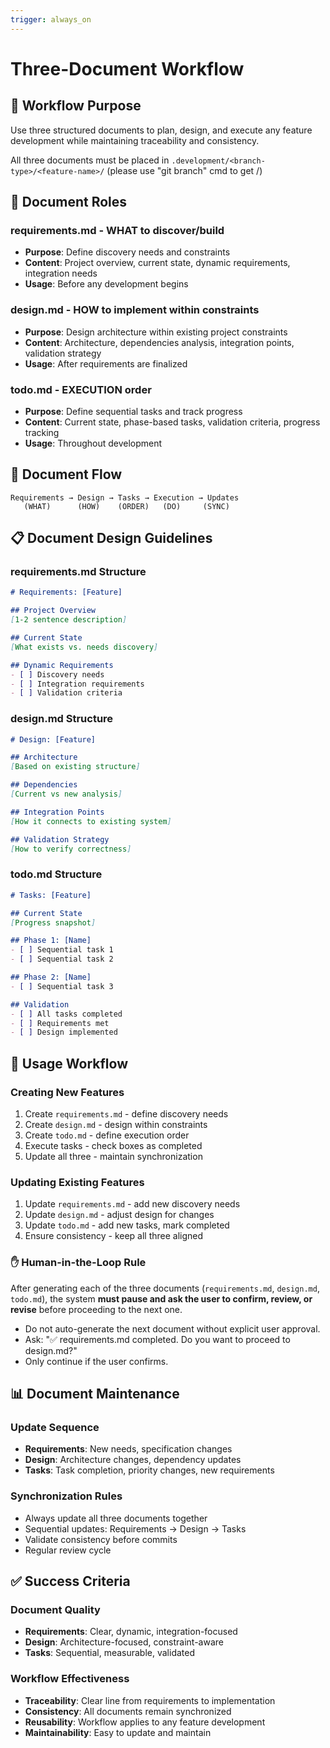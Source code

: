 ```yaml
---
trigger: always_on
---
```


# Three-Document Workflow

## 🎯 Workflow Purpose
Use three structured documents to plan, design, and execute any feature development while maintaining traceability and consistency.

All three documents must be placed in `.development/<branch-type>/<feature-name>/`
(please use "git branch" cmd to get <branch-type>/<feature-name>)

## 📁 Document Roles

### requirements.md - WHAT to discover/build
- **Purpose**: Define discovery needs and constraints
- **Content**: Project overview, current state, dynamic requirements, integration needs
- **Usage**: Before any development begins

### design.md - HOW to implement within constraints
- **Purpose**: Design architecture within existing project constraints
- **Content**: Architecture, dependencies analysis, integration points, validation strategy
- **Usage**: After requirements are finalized

### todo.md - EXECUTION order
- **Purpose**: Define sequential tasks and track progress
- **Content**: Current state, phase-based tasks, validation criteria, progress tracking
- **Usage**: Throughout development

## 🔄 Document Flow

```
Requirements → Design → Tasks → Execution → Updates
   (WHAT)      (HOW)    (ORDER)   (DO)     (SYNC)
```

## 📋 Document Design Guidelines

### requirements.md Structure
```markdown
# Requirements: [Feature]

## Project Overview
[1-2 sentence description]

## Current State
[What exists vs. needs discovery]

## Dynamic Requirements
- [ ] Discovery needs
- [ ] Integration requirements
- [ ] Validation criteria
```

### design.md Structure
```markdown
# Design: [Feature]

## Architecture
[Based on existing structure]

## Dependencies
[Current vs new analysis]

## Integration Points
[How it connects to existing system]

## Validation Strategy
[How to verify correctness]
```

### todo.md Structure
```markdown
# Tasks: [Feature]

## Current State
[Progress snapshot]

## Phase 1: [Name]
- [ ] Sequential task 1
- [ ] Sequential task 2

## Phase 2: [Name]
- [ ] Sequential task 3

## Validation
- [ ] All tasks completed
- [ ] Requirements met
- [ ] Design implemented
```

## 🚀 Usage Workflow

### Creating New Features
1. Create `requirements.md` - define discovery needs
2. Create `design.md` - design within constraints
3. Create `todo.md` - define execution order
4. Execute tasks - check boxes as completed
5. Update all three - maintain synchronization

### Updating Existing Features
1. Update `requirements.md` - add new discovery needs
2. Update `design.md` - adjust design for changes
3. Update `todo.md` - add new tasks, mark completed
4. Ensure consistency - keep all three aligned

### ✋ Human-in-the-Loop Rule
After generating each of the three documents (`requirements.md`, `design.md`, `todo.md`), the system **must pause and ask the user to confirm, review, or revise** before proceeding to the next one.

- Do not auto-generate the next document without explicit user approval.
- Ask: "✅ requirements.md completed. Do you want to proceed to design.md?"
- Only continue if the user confirms.

## 📊 Document Maintenance

### Update Sequence
- **Requirements**: New needs, specification changes
- **Design**: Architecture changes, dependency updates
- **Tasks**: Task completion, priority changes, new requirements

### Synchronization Rules
- Always update all three documents together
- Sequential updates: Requirements → Design → Tasks
- Validate consistency before commits
- Regular review cycle

## ✅ Success Criteria

### Document Quality
- **Requirements**: Clear, dynamic, integration-focused
- **Design**: Architecture-focused, constraint-aware
- **Tasks**: Sequential, measurable, validated

### Workflow Effectiveness
- **Traceability**: Clear line from requirements to implementation
- **Consistency**: All documents remain synchronized
- **Reusability**: Workflow applies to any feature development
- **Maintainability**: Easy to update and maintain